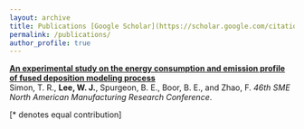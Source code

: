 ```yaml
---
layout: archive
title: Publications [Google Scholar](https://scholar.google.com/citations?hl=en&user=_j_0jLYg2kcC&view_op=list_works&sortby=pubdate)
permalink: /publications/
author_profile: true
---
```




<b>[An experimental study on the energy consumption and emission profile of fused deposition modeling process](https://wojaelee.github.io/publications/1.Simon(2018))</b> <br>
Simon, T. R., <b>Lee, W. J.</b>, Spurgeon, B. E., Boor, B. E., and Zhao, F. <i>46th SME North American Manufacturing Research Conference</i>.



[\* denotes equal contribution]
